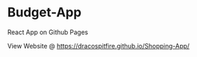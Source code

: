 # Budget-App
React App on Github Pages

View Website @ https://dracospitfire.github.io/Shopping-App/